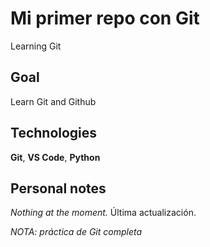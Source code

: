# Mi primer repo con Git
Learning Git
## Goal
Learn Git and Github
## Technologies
**Git**, **VS Code**, **Python**
## Personal notes
*Nothing at the moment.*
Última actualización.

*NOTA: práctica de Git completa*
